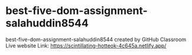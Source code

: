 # best-five-dom-assignment-salahuddin8544
best-five-dom-assignment-salahuddin8544 created by GitHub Classroom
Live website Link:  https://scintillating-hotteok-4c645a.netlify.app/

